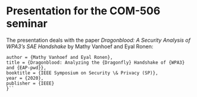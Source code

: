 # Presentation for the COM-506 seminar

The presentation deals with the paper *Dragonblood: A Security Analysis of WPA3’s SAE Handshake* by Mathy Vanhoef and Eyal Ronen:

  ```@inproceedings{vanhoef-sp2020-dragonblood,
  author = {Mathy Vanhoef and Eyal Ronen},
  title = {Dragonblood: Analyzing the {Dragonfly} Handshake of {WPA3} and {EAP-pwd}},
  booktitle = {IEEE Symposium on Security \& Privacy (SP)},
  year = {2020},
  publisher = {IEEE}
  }``
